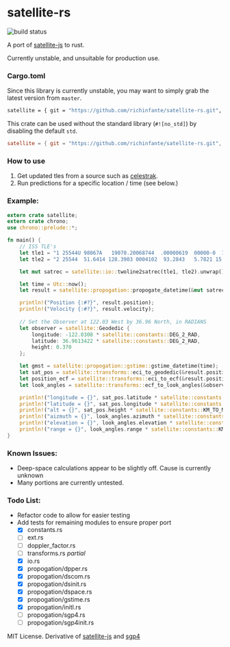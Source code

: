 # satellite-rs
![build status](https://api.travis-ci.org/richinfante/satellite-rs.svg?branch=master)

A port of [satellite-js](https://github.com/shashwatak/satellite-js) to rust.

Currently unstable, and unsuitable for production use.


### Cargo.toml
Since this library is currently unstable, you may want to simply grab the latest version from `master`.
```bash
satellite = { git = "https://github.com/richinfante/satellite-rs.git", branch = "master" }
```
This crate can be used without the standard library (`#![no_std]`) by disabling
the default `std`.

```toml
satellite = { git = "https://github.com/richinfante/satellite-rs.git", branch = "master" , default-features = false} 
```


### How to use
1. Get updated tles from a source such as [celestrak](https://celestrak.com/NORAD/elements/stations.txt).
2. Run predictions for a specific location / time (see below.)

### Example:
```rust
extern crate satellite;
extern crate chrono;
use chrono::prelude::*;

fn main() {
    // ISS TLE's
    let tle1 = "1 25544U 98067A   19070.20068744  .00000619  00000-0  17310-4 0  9990";
    let tle2 = "2 25544  51.6414 128.3903 0004102  93.2843   5.7821 15.52799004160030";

    let mut satrec = satellite::io::twoline2satrec(tle1, tle2).unwrap();

    let time = Utc::now();
    let result = satellite::propogation::propogate_datetime(&mut satrec, time).unwrap();

    println!("Position {:#?}", result.position);
    println!("Velocity {:#?}", result.velocity);
    
    // Set the Observer at 122.03 West by 36.96 North, in RADIANS
    let observer = satellite::Geodedic {
        longitude: -122.0308 * satellite::constants::DEG_2_RAD,
        latitude: 36.9613422 * satellite::constants::DEG_2_RAD,
        height: 0.370
    };

    let gmst = satellite::propogation::gstime::gstime_datetime(time);
    let sat_pos = satellite::transforms::eci_to_geodedic(&result.position, gmst);
    let position_ecf = satellite::transforms::eci_to_ecf(&result.position, gmst);
    let look_angles = satellite::transforms::ecf_to_look_angles(&observer, &position_ecf);

    println!("longitude = {}", sat_pos.latitude * satellite::constants::RAD_TO_DEG);
    println!("latitude = {}", sat_pos.longitude * satellite::constants::RAD_TO_DEG);
    println!("alt = {}", sat_pos.height * satellite::constants::KM_TO_MI);
    println!("aizmuth = {}", look_angles.azimuth * satellite::constants::RAD_TO_DEG);
    println!("elevation = {}", look_angles.elevation * satellite::constants::RAD_TO_DEG);
    println!("range = {}", look_angles.range * satellite::constants::KM_TO_MI);
}
```

### Known Issues:
- Deep-space calculations appear to be slightly off. Cause is currently unknown
- Many portions are currently untested.

### Todo List:
- Refactor code to allow for easier testing
- Add tests for remaining modules to ensure proper port
  - [x] constants.rs
  - [ ] ext.rs
  - [ ] doppler_factor.rs
  - [ ] transforms.rs _partial_
  - [x] io.rs
  - [x] propogation/dpper.rs
  - [x] propogation/dscom.rs
  - [x] propogation/dsinit.rs
  - [x] propogation/dspace.rs
  - [x] propogation/gstime.rs
  - [x] propogation/initl.rs
  - [ ] propogation/sgp4.rs
  - [ ] propogation/sgp4init.rs

MIT License. Derivative of [satellite-js](https://github.com/shashwatak/satellite-js) and [sgp4](https://pypi.org/project/sgp4/)
